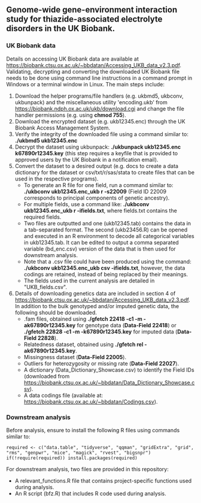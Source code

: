 ## Genome-wide gene-environment interaction study for thiazide-associated electrolyte disorders in the UK Biobank. 

### UK Biobank data
Details on accessing UK Biobank data are available at https://biobank.ctsu.ox.ac.uk/~bbdatan/Accessing_UKB_data_v2.3.pdf. Validating, decrypting and converting the downloaded UK Biobank file needs to be done using command line instructions in a command prompt in Windows or a terminal window in Linux. The main steps include:
1. Download the helper programs/file handlers (e.g. ukbmd5, ukbconv, ukbunpack) and the miscellaneous utility 'encoding.ukb' from https://biobank.ndph.ox.ac.uk/ukb/download.cgi and change the file handler permissions (e.g. using **chmod 755**).
2. Download the encrypted dataset (e.g. ukb12345.enc) through the UK Biobank Access Management System.
3. Verify the integrity of the downloaded file using a command similar to: **./ukbmd5 ukb12345.enc**
4. Decrypt the dataset using ukbunpack: **./ukbunpack ukb12345.enc k67890r12345.key** (this step requires a keyfile that is provided to approved users by the UK Biobank in a notification email).
5. Convert the dataset to a desired output (e.g. docs to create a data dictionary for the dataset or csv/txt/r/sas/stata to create files that can be used in the respective programs). 
    - To generate an R file for one field, run a command similar to: **./ukbconv ukb12345.enc_ukb r -s22009** (Field ID 22009 corresponds to principal components of genetic ancestry). 
    - For multiple fields, use a command like: **./ukbconv ukb12345.enc_ukb r -ifields.txt**, where fields.txt contains the required fields.
    - Two files are outputted and one (ukb12345.tab) contains the data in a tab-separated format. The second (ukb23456.R) can be opened and executed in an R environment to decode all categorical variables in ukb12345.tab. It can be edited to output a comma separated variable (bd_enc.csv) version of the data that is then used for downstream analysis.
    - Note that a .csv file could have been produced using the command: **./ukbconv ukb12345.enc_ukb csv -ifields.txt**, however, the data codings are retained, instead of being replaced by their meanings. 
    - The fields used in the current analysis are detailed in "UKB_fields.csv".
6. Details of downloading genetics data are included in section 4 of https://biobank.ctsu.ox.ac.uk/~bbdatan/Accessing_UKB_data_v2.3.pdf. In addition to the bulk genotyped and/or imputed genetic data, the following should be downloaded.
    - .fam files, obtained using **./gfetch 22418 -c1 -m -ak67890r12345.key** for genotype data (**Data-Field 22418**) or **./gfetch 22828 -c1 -m -k67890r12345.key** for imputed data (**Data-Field 22828**). 
    - Relatedness dataset, obtained using **./gfetch rel -ak67890r12345.key**.
    - Missingness dataset (**Data-Field 22005**).
    - Outliers for heterozygosity or missing rate (**Data-Field 22027**).
    - A dictionary (Data_Dictionary_Showcase.csv) to identify the Field IDs (downloaded from https://biobank.ctsu.ox.ac.uk/~bbdatan/Data_Dictionary_Showcase.csv).
    - A data codings file (available at: https://biobank.ctsu.ox.ac.uk/~bbdatan/Codings.csv).

### Downstream analysis
Before analysis, ensure to install the following R files using commands similar to:
   ```{r install required packages, include = FALSE}
   required <- c("data.table", "tidyverse", "qqman", "gridExtra", "grid", "rms", "genpwr", "mice", "magick", "rvest", "bigsnpr")
   if(!require(required)) install.packages(required)
   ```
For downstream analysis, two files are provided in this repository:
* A relevant_functions.R file that contains project-specific functions used during analysis.
* An R script (bfz.R) that includes R code used during analysis.
